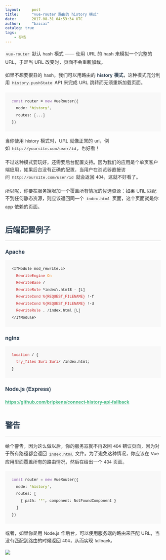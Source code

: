 ```yaml
---
layout:     post
title:      "vue-router 路由的 history 模式"
date:       2017-08-31 04:53:34 UTC
author:     "baicai"
catalog: true
tags:
    - 存档
---
```


<p style="-webkit-tap-highlight-color: transparent; text-size-adjust: none; -webkit-font-smoothing: antialiased; font-size: 15px; orphans: 3; widows: 3; margin-top: 1.2em; margin-bottom: 1.2em; word-spacing: 0.05em; line-height: 1.6em; color: rgb(51, 51, 51); font-family: &quot;Source Sans Pro&quot;, &quot;Helvetica Neue&quot;, Arial, sans-serif;"><code style="-webkit-tap-highlight-color: transparent; text-size-adjust: none; -webkit-font-smoothing: initial; font-family: &quot;Roboto Mono&quot;, Monaco, courier, monospace; font-size: 0.85em; background-color: rgb(248, 248, 248); color: inherit; padding: 0.2em; margin: 0px; border-radius: 2px; white-space: nowrap; break-inside: avoid; direction: ltr; border: none;">vue-router</code>&nbsp;默认 hash 模式 —— 使用 URL 的 hash 来模拟一个完整的 URL，于是当 URL 改变时，页面不会重新加载。</p><p style="-webkit-tap-highlight-color: transparent; text-size-adjust: none; -webkit-font-smoothing: antialiased; font-size: 15px; orphans: 3; widows: 3; margin-top: 1.2em; margin-bottom: 1.2em; word-spacing: 0.05em; line-height: 1.6em; color: rgb(51, 51, 51); font-family: &quot;Source Sans Pro&quot;, &quot;Helvetica Neue&quot;, Arial, sans-serif;">如果不想要很丑的 hash，我们可以用路由的&nbsp;<span style="-webkit-tap-highlight-color: transparent; text-size-adjust: none; -webkit-font-smoothing: antialiased; font-weight: 600; font-size: inherit; color: rgb(44, 62, 80);">history 模式</span>，这种模式充分利用&nbsp;<code style="-webkit-tap-highlight-color: transparent; text-size-adjust: none; -webkit-font-smoothing: initial; font-family: &quot;Roboto Mono&quot;, Monaco, courier, monospace; font-size: 0.85em; background-color: rgb(248, 248, 248); color: inherit; padding: 0.2em; margin: 0px; border-radius: 2px; white-space: nowrap; break-inside: avoid; direction: ltr; border: none;">history.pushState</code>&nbsp;API 来完成 URL 跳转而无须重新加载页面。</p><pre style="-webkit-tap-highlight-color: transparent; text-size-adjust: none; -webkit-font-smoothing: initial; font-family: &quot;Roboto Mono&quot;, Monaco, courier, monospace; font-size: 15px; white-space: pre-wrap; background: rgb(248, 248, 248); break-inside: avoid; direction: ltr; margin-bottom: 0px; padding: 1.2em 1.4em; border-width: initial; border-style: none; border-color: initial; word-wrap: normal; line-height: 1.5em;"><code class="lang-js" style="-webkit-tap-highlight-color: transparent; text-size-adjust: none; -webkit-font-smoothing: initial; font-family: &quot;Roboto Mono&quot;, Monaco, courier, monospace; font-size: 0.8em; background-image: initial; background-position: 0px 0px; background-size: initial; background-repeat: initial; background-attachment: initial; background-origin: initial; background-clip: initial; margin: 0px; border-radius: 2px; white-space: pre; position: relative; break-inside: avoid; direction: ltr; border: none; display: block; max-width: initial; overflow: initial; line-height: inherit;"><span class="hljs-keyword" style="-webkit-tap-highlight-color: transparent; text-size-adjust: none; -webkit-font-smoothing: initial; font-size: inherit; color: rgb(137, 89, 168);">const</span> router = <span class="hljs-keyword" style="-webkit-tap-highlight-color: transparent; text-size-adjust: none; -webkit-font-smoothing: initial; font-size: inherit; color: rgb(137, 89, 168);">new</span> VueRouter({
  mode: <span class="hljs-string" style="-webkit-tap-highlight-color: transparent; text-size-adjust: none; -webkit-font-smoothing: initial; font-size: inherit; color: rgb(113, 140, 0);">'history'</span>,
  routes: [...]
})
</code></pre><p style="-webkit-tap-highlight-color: transparent; text-size-adjust: none; -webkit-font-smoothing: antialiased; font-size: 15px; orphans: 3; widows: 3; margin-top: 1.2em; margin-bottom: 1.2em; word-spacing: 0.05em; line-height: 1.6em; color: rgb(51, 51, 51); font-family: &quot;Source Sans Pro&quot;, &quot;Helvetica Neue&quot;, Arial, sans-serif;">当你使用 history 模式时，URL 就像正常的 url，例如&nbsp;<code style="-webkit-tap-highlight-color: transparent; text-size-adjust: none; -webkit-font-smoothing: initial; font-family: &quot;Roboto Mono&quot;, Monaco, courier, monospace; font-size: 0.85em; background-color: rgb(248, 248, 248); color: inherit; padding: 0.2em; margin: 0px; border-radius: 2px; white-space: nowrap; break-inside: avoid; direction: ltr; border: none;">http://yoursite.com/user/id</code>，也好看！</p><p style="-webkit-tap-highlight-color: transparent; text-size-adjust: none; -webkit-font-smoothing: antialiased; font-size: 15px; orphans: 3; widows: 3; margin-top: 1.2em; margin-bottom: 1.2em; word-spacing: 0.05em; line-height: 1.6em; color: rgb(51, 51, 51); font-family: &quot;Source Sans Pro&quot;, &quot;Helvetica Neue&quot;, Arial, sans-serif;">不过这种模式要玩好，还需要后台配置支持。因为我们的应用是个单页客户端应用，如果后台没有正确的配置，当用户在浏览器直接访问&nbsp;<code style="-webkit-tap-highlight-color: transparent; text-size-adjust: none; -webkit-font-smoothing: initial; font-family: &quot;Roboto Mono&quot;, Monaco, courier, monospace; font-size: 0.85em; background-color: rgb(248, 248, 248); color: inherit; padding: 0.2em; margin: 0px; border-radius: 2px; white-space: nowrap; break-inside: avoid; direction: ltr; border: none;">http://oursite.com/user/id</code>&nbsp;就会返回 404，这就不好看了。</p><p style="-webkit-tap-highlight-color: transparent; text-size-adjust: none; -webkit-font-smoothing: antialiased; font-size: 15px; orphans: 3; widows: 3; margin-top: 1.2em; margin-bottom: 1.2em; word-spacing: 0.05em; line-height: 1.6em; color: rgb(51, 51, 51); font-family: &quot;Source Sans Pro&quot;, &quot;Helvetica Neue&quot;, Arial, sans-serif;">所以呢，你要在服务端增加一个覆盖所有情况的候选资源：如果 URL 匹配不到任何静态资源，则应该返回同一个&nbsp;<code style="-webkit-tap-highlight-color: transparent; text-size-adjust: none; -webkit-font-smoothing: initial; font-family: &quot;Roboto Mono&quot;, Monaco, courier, monospace; font-size: 0.85em; background-color: rgb(248, 248, 248); color: inherit; padding: 0.2em; margin: 0px; border-radius: 2px; white-space: nowrap; break-inside: avoid; direction: ltr; border: none;">index.html</code>&nbsp;页面，这个页面就是你 app 依赖的页面。</p><h2 id="后端配置例子" style="-webkit-tap-highlight-color: transparent; text-size-adjust: none; -webkit-font-smoothing: antialiased; font-size: 1.75em; orphans: 3; widows: 3; break-after: avoid; margin-top: 45px; margin-bottom: 0.8em; font-weight: 600; color: rgb(44, 62, 80); padding-bottom: 0.7em; border-bottom: 1px solid rgb(221, 221, 221); font-family: &quot;Source Sans Pro&quot;, &quot;Helvetica Neue&quot;, Arial, sans-serif;">后端配置例子</h2><h4 id="apache" style="-webkit-tap-highlight-color: transparent; text-size-adjust: none; -webkit-font-smoothing: antialiased; font-size: 1.25em; orphans: 3; widows: 3; break-after: avoid; margin-top: 1.275em; margin-bottom: 0.85em; font-weight: 600; color: rgb(44, 62, 80); font-family: &quot;Source Sans Pro&quot;, &quot;Helvetica Neue&quot;, Arial, sans-serif;">Apache</h4><pre style="-webkit-tap-highlight-color: transparent; text-size-adjust: none; -webkit-font-smoothing: initial; font-family: &quot;Roboto Mono&quot;, Monaco, courier, monospace; font-size: 15px; white-space: pre-wrap; background: rgb(248, 248, 248); break-inside: avoid; direction: ltr; margin-bottom: 0px; padding: 1.2em 1.4em; border-width: initial; border-style: none; border-color: initial; word-wrap: normal; line-height: 1.5em;"><code class="lang-apache" style="-webkit-tap-highlight-color: transparent; text-size-adjust: none; -webkit-font-smoothing: initial; font-family: &quot;Roboto Mono&quot;, Monaco, courier, monospace; font-size: 0.8em; background-image: initial; background-position: 0px 0px; background-size: initial; background-repeat: initial; background-attachment: initial; background-origin: initial; background-clip: initial; margin: 0px; border-radius: 2px; white-space: pre; position: relative; break-inside: avoid; direction: ltr; border: none; display: block; max-width: initial; overflow: initial; line-height: inherit;"><span class="hljs-section" style="-webkit-tap-highlight-color: transparent; text-size-adjust: none; -webkit-font-smoothing: initial; font-size: inherit;">&lt;IfModule mod_rewrite.c&gt;</span>
  <span class="hljs-attribute" style="-webkit-tap-highlight-color: transparent; text-size-adjust: none; -webkit-font-smoothing: initial; font-size: inherit; color: rgb(200, 40, 41);">RewriteEngine</span> <span class="hljs-literal" style="-webkit-tap-highlight-color: transparent; text-size-adjust: none; -webkit-font-smoothing: initial; font-size: inherit; color: rgb(245, 135, 31);">On</span>
  <span class="hljs-attribute" style="-webkit-tap-highlight-color: transparent; text-size-adjust: none; -webkit-font-smoothing: initial; font-size: inherit; color: rgb(200, 40, 41);">RewriteBase</span> /
  <span class="hljs-attribute" style="-webkit-tap-highlight-color: transparent; text-size-adjust: none; -webkit-font-smoothing: initial; font-size: inherit; color: rgb(200, 40, 41);">RewriteRule</span> ^index\.html$ -<span class="hljs-meta" style="-webkit-tap-highlight-color: transparent; text-size-adjust: none; -webkit-font-smoothing: initial; font-size: inherit;"> [L]</span>
  <span class="hljs-attribute" style="-webkit-tap-highlight-color: transparent; text-size-adjust: none; -webkit-font-smoothing: initial; font-size: inherit; color: rgb(200, 40, 41);">RewriteCond</span> <span class="hljs-variable" style="-webkit-tap-highlight-color: transparent; text-size-adjust: none; -webkit-font-smoothing: initial; font-size: inherit; color: rgb(200, 40, 41);">%{REQUEST_FILENAME}</span> !-f
  <span class="hljs-attribute" style="-webkit-tap-highlight-color: transparent; text-size-adjust: none; -webkit-font-smoothing: initial; font-size: inherit; color: rgb(200, 40, 41);">RewriteCond</span> <span class="hljs-variable" style="-webkit-tap-highlight-color: transparent; text-size-adjust: none; -webkit-font-smoothing: initial; font-size: inherit; color: rgb(200, 40, 41);">%{REQUEST_FILENAME}</span> !-d
  <span class="hljs-attribute" style="-webkit-tap-highlight-color: transparent; text-size-adjust: none; -webkit-font-smoothing: initial; font-size: inherit; color: rgb(200, 40, 41);">RewriteRule</span> . /index.html<span class="hljs-meta" style="-webkit-tap-highlight-color: transparent; text-size-adjust: none; -webkit-font-smoothing: initial; font-size: inherit;"> [L]</span>
<span class="hljs-section" style="-webkit-tap-highlight-color: transparent; text-size-adjust: none; -webkit-font-smoothing: initial; font-size: inherit;">&lt;/IfModule&gt;</span>
</code></pre><h4 id="nginx" style="-webkit-tap-highlight-color: transparent; text-size-adjust: none; -webkit-font-smoothing: antialiased; font-size: 1.25em; orphans: 3; widows: 3; break-after: avoid; margin-top: 1.275em; margin-bottom: 0.85em; font-weight: 600; color: rgb(44, 62, 80); font-family: &quot;Source Sans Pro&quot;, &quot;Helvetica Neue&quot;, Arial, sans-serif;">nginx</h4><pre style="-webkit-tap-highlight-color: transparent; text-size-adjust: none; -webkit-font-smoothing: initial; font-family: &quot;Roboto Mono&quot;, Monaco, courier, monospace; font-size: 15px; white-space: pre-wrap; background: rgb(248, 248, 248); break-inside: avoid; direction: ltr; margin-bottom: 0px; padding: 1.2em 1.4em; border-width: initial; border-style: none; border-color: initial; word-wrap: normal; line-height: 1.5em;"><code class="lang-nginx" style="-webkit-tap-highlight-color: transparent; text-size-adjust: none; -webkit-font-smoothing: initial; font-family: &quot;Roboto Mono&quot;, Monaco, courier, monospace; font-size: 0.8em; background-image: initial; background-position: 0px 0px; background-size: initial; background-repeat: initial; background-attachment: initial; background-origin: initial; background-clip: initial; margin: 0px; border-radius: 2px; white-space: pre; position: relative; break-inside: avoid; direction: ltr; border: none; display: block; max-width: initial; overflow: initial; line-height: inherit;"><span class="hljs-attribute" style="-webkit-tap-highlight-color: transparent; text-size-adjust: none; -webkit-font-smoothing: initial; font-size: inherit; color: rgb(200, 40, 41);">location</span> / {
  <span class="hljs-attribute" style="-webkit-tap-highlight-color: transparent; text-size-adjust: none; -webkit-font-smoothing: initial; font-size: inherit; color: rgb(200, 40, 41);">try_files</span> <span class="hljs-variable" style="-webkit-tap-highlight-color: transparent; text-size-adjust: none; -webkit-font-smoothing: initial; font-size: inherit; color: rgb(200, 40, 41);">$uri</span> <span class="hljs-variable" style="-webkit-tap-highlight-color: transparent; text-size-adjust: none; -webkit-font-smoothing: initial; font-size: inherit; color: rgb(200, 40, 41);">$uri</span>/ /index.html;
}
</code></pre><h4 id="nodejs-express" style="-webkit-tap-highlight-color: transparent; text-size-adjust: none; -webkit-font-smoothing: antialiased; font-size: 1.25em; orphans: 3; widows: 3; break-after: avoid; margin-top: 1.275em; margin-bottom: 0.85em; font-weight: 600; color: rgb(44, 62, 80); font-family: &quot;Source Sans Pro&quot;, &quot;Helvetica Neue&quot;, Arial, sans-serif;">Node.js (Express)</h4><p style="-webkit-tap-highlight-color: transparent; text-size-adjust: none; -webkit-font-smoothing: antialiased; font-size: 15px; orphans: 3; widows: 3; margin-top: 1.2em; margin-bottom: 1.2em; word-spacing: 0.05em; line-height: 1.6em; color: rgb(51, 51, 51); font-family: &quot;Source Sans Pro&quot;, &quot;Helvetica Neue&quot;, Arial, sans-serif;"><a href="https://github.com/bripkens/connect-history-api-fallback" target="_blank" style="-webkit-tap-highlight-color: transparent; text-size-adjust: none; -webkit-font-smoothing: antialiased; font-size: inherit; color: rgb(66, 185, 131); background-image: initial; background-position: 0px 0px; background-size: initial; background-repeat: initial; background-attachment: initial; background-origin: initial; background-clip: initial; font-weight: 600;">https://github.com/bripkens/connect-history-api-fallback</a></p><h2 id="警告" style="-webkit-tap-highlight-color: transparent; text-size-adjust: none; -webkit-font-smoothing: antialiased; font-size: 1.75em; orphans: 3; widows: 3; break-after: avoid; margin-top: 45px; margin-bottom: 0.8em; font-weight: 600; color: rgb(44, 62, 80); padding-bottom: 0.7em; border-bottom: 1px solid rgb(221, 221, 221); font-family: &quot;Source Sans Pro&quot;, &quot;Helvetica Neue&quot;, Arial, sans-serif;">警告</h2><p style="-webkit-tap-highlight-color: transparent; text-size-adjust: none; -webkit-font-smoothing: antialiased; font-size: 15px; orphans: 3; widows: 3; margin-top: 1.2em; margin-bottom: 1.2em; word-spacing: 0.05em; line-height: 1.6em; color: rgb(51, 51, 51); font-family: &quot;Source Sans Pro&quot;, &quot;Helvetica Neue&quot;, Arial, sans-serif;">给个警告，因为这么做以后，你的服务器就不再返回 404 错误页面，因为对于所有路径都会返回&nbsp;<code style="-webkit-tap-highlight-color: transparent; text-size-adjust: none; -webkit-font-smoothing: initial; font-family: &quot;Roboto Mono&quot;, Monaco, courier, monospace; font-size: 0.85em; background-color: rgb(248, 248, 248); color: inherit; padding: 0.2em; margin: 0px; border-radius: 2px; white-space: nowrap; break-inside: avoid; direction: ltr; border: none;">index.html</code>&nbsp;文件。为了避免这种情况，你应该在 Vue 应用里面覆盖所有的路由情况，然后在给出一个 404 页面。</p><pre style="-webkit-tap-highlight-color: transparent; text-size-adjust: none; -webkit-font-smoothing: initial; font-family: &quot;Roboto Mono&quot;, Monaco, courier, monospace; font-size: 15px; white-space: pre-wrap; background: rgb(248, 248, 248); break-inside: avoid; direction: ltr; margin-bottom: 0px; padding: 1.2em 1.4em; border-width: initial; border-style: none; border-color: initial; word-wrap: normal; line-height: 1.5em;"><code class="lang-js" style="-webkit-tap-highlight-color: transparent; text-size-adjust: none; -webkit-font-smoothing: initial; font-family: &quot;Roboto Mono&quot;, Monaco, courier, monospace; font-size: 0.8em; background-image: initial; background-position: 0px 0px; background-size: initial; background-repeat: initial; background-attachment: initial; background-origin: initial; background-clip: initial; margin: 0px; border-radius: 2px; white-space: pre; position: relative; break-inside: avoid; direction: ltr; border: none; display: block; max-width: initial; overflow: initial; line-height: inherit;"><span class="hljs-keyword" style="-webkit-tap-highlight-color: transparent; text-size-adjust: none; -webkit-font-smoothing: initial; font-size: inherit; color: rgb(137, 89, 168);">const</span> router = <span class="hljs-keyword" style="-webkit-tap-highlight-color: transparent; text-size-adjust: none; -webkit-font-smoothing: initial; font-size: inherit; color: rgb(137, 89, 168);">new</span> VueRouter({
  mode: <span class="hljs-string" style="-webkit-tap-highlight-color: transparent; text-size-adjust: none; -webkit-font-smoothing: initial; font-size: inherit; color: rgb(113, 140, 0);">'history'</span>,
  routes: [
    { path: <span class="hljs-string" style="-webkit-tap-highlight-color: transparent; text-size-adjust: none; -webkit-font-smoothing: initial; font-size: inherit; color: rgb(113, 140, 0);">'*'</span>, component: NotFoundComponent }
  ]
})
</code></pre><p style="-webkit-tap-highlight-color: transparent; text-size-adjust: none; -webkit-font-smoothing: antialiased; font-size: 15px; orphans: 3; widows: 3; margin-top: 1.2em; word-spacing: 0.05em; line-height: 1.6em; color: rgb(51, 51, 51); font-family: &quot;Source Sans Pro&quot;, &quot;Helvetica Neue&quot;, Arial, sans-serif; margin-bottom: 0px !important;">或者，如果你是用 Node.js 作后台，可以使用服务端的路由来匹配 URL，当没有匹配到路由的时候返回 404，从而实现 fallback。</p><p style="-webkit-tap-highlight-color: transparent; text-size-adjust: none; -webkit-font-smoothing: antialiased; font-size: 15px; orphans: 3; widows: 3; margin-top: 1.2em; word-spacing: 0.05em; line-height: 1.6em; color: rgb(51, 51, 51); font-family: &quot;Source Sans Pro&quot;, &quot;Helvetica Neue&quot;, Arial, sans-serif; margin-bottom: 0px !important;"><img src="http://7xpagu.com1.z0.glb.clouddn.com/8jq3ajl498xcsustxhzyuu.jpg-500p"></p>